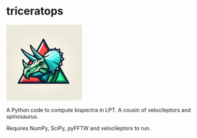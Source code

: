 # triceratops

<img src="logo.png" width="200" height="200" class="center" />



A Python code to compute bispectra in LPT. A cousin of velocileptors and spinosaurus.

Requires NumPy, SciPy, pyFFTW and velocileptors to run.


